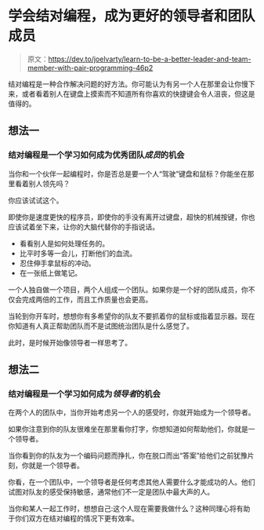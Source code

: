 # 学会结对编程，成为更好的领导者和团队成员

> 原文：<https://dev.to/joelvarty/learn-to-be-a-better-leader-and-team-member-with-pair-programming-46p2>

结对编程是一种合作解决问题的好方法。你可能认为有另一个人在那里会让你慢下来，或者看着别人在键盘上摸索而不知道所有你喜欢的快捷键会令人沮丧，但这是值得的。

## 想法一

### 结对编程是一个学习如何成为优秀团队*成员*的机会

当你和一个伙伴一起编程时，你是否总是要一个人“驾驶”键盘和鼠标？你能坐在那里看着别人领先吗？

你应该试试这个。

即使你是速度更快的程序员，即使你的手没有离开过键盘，超快的机械按键，你也应该试着坐下来，让你的大脑代替你的手指说话。

*   看看别人是如何处理任务的。
*   比平时多等一会儿，打断他们的血流。
*   忍住伸手拿鼠标的冲动。
*   在一张纸上做笔记。

一个人独自做一个项目，两个人组成一个团队。如果你是一个好的团队成员，你不仅会完成两倍的工作，而且工作质量也会更高。

当轮到你开车时，想想你有多希望你的队友不要抓着你的鼠标或指着显示器。现在你知道有人真正帮助团队而不是试图统治团队是什么感觉了。

此时，是时候开始像领导者一样思考了。

## 想法二

### 结对编程是一个学习如何成为*领导者*的机会

在两个人的团队中，当你开始考虑另一个人的感受时，你就开始成为一个领导者。

如果你注意到你的队友很难坐在那里看你打字，你想知道如何帮助他们，你就是一个领导者。

当你看到你的队友为一个编码问题而挣扎，你在脱口而出“答案”给他们之前犹豫片刻，你就是一个领导者。

你看，在一个团队中，一个领导者是任何考虑其他人需要什么才能成功的人。他们试图对队友的感受保持敏感，通常他们不一定是团队中最大声的人。

当你和某人一起工作时，想想自己:这个人现在需要我做什么？这种同理心将有助于你们双方在结对编程的情况下更有效率。